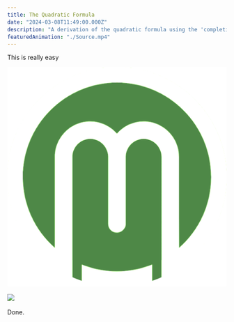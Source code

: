 ```yaml
---
title: The Quadratic Formula
date: "2024-03-08T11:49:00.000Z"
description: "A derivation of the quadratic formula using the 'completing the square' method"
featuredAnimation: "./Source.mp4"
---
```


This is really easy

![](./image.png)

![](./Source.png)

Done.